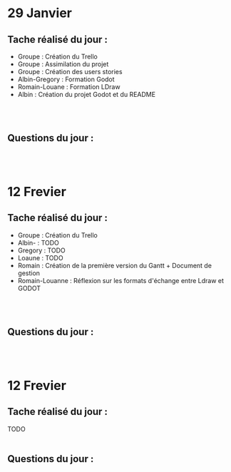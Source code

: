 # 29 Janvier

## Tache réalisé du jour : 
- Groupe : Création du Trello
- Groupe : Assimilation du projet
- Groupe : Création des users stories
- Albin-Gregory : Formation Godot
- Romain-Louane : Formation LDraw
- Albin : Création du projet Godot et du README
<br>
<br>

## Questions du jour : 
<br>
<br>

# 12 Frevier

## Tache réalisé du jour : 
- Groupe : Création du Trello
- Albin- : TODO
- Gregory : TODO
- Loaune : TODO
- Romain : Création de la première version du Gantt + Document de gestion
- Romain-Louanne : Réflexion sur les formats d'échange entre Ldraw et GODOT
<br>
<br>

## Questions du jour : 
<br>
<br>

# 12 Frevier

## Tache réalisé du jour : 
TODO
<br>
<br>

## Questions du jour : 
<br>
<br>

